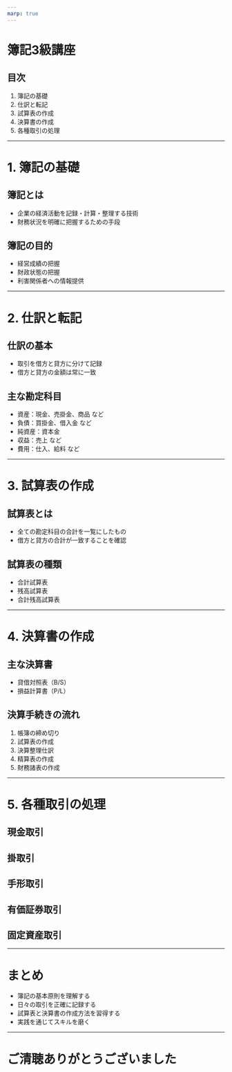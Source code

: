 ```yaml
---
marp: true
---
```


# 簿記3級講座

## 目次
1. 簿記の基礎
2. 仕訳と転記
3. 試算表の作成
4. 決算書の作成
5. 各種取引の処理

---

# 1. 簿記の基礎

## 簿記とは
- 企業の経済活動を記録・計算・整理する技術
- 財務状況を明確に把握するための手段

## 簿記の目的
- 経営成績の把握
- 財政状態の把握
- 利害関係者への情報提供

---

# 2. 仕訳と転記

## 仕訳の基本
- 取引を借方と貸方に分けて記録
- 借方と貸方の金額は常に一致

## 主な勘定科目
- 資産：現金、売掛金、商品 など
- 負債：買掛金、借入金 など
- 純資産：資本金
- 収益：売上 など
- 費用：仕入、給料 など

---

# 3. 試算表の作成

## 試算表とは
- 全ての勘定科目の合計を一覧にしたもの
- 借方と貸方の合計が一致することを確認

## 試算表の種類
- 合計試算表
- 残高試算表
- 合計残高試算表

---

# 4. 決算書の作成

## 主な決算書
- 貸借対照表（B/S）
- 損益計算書（P/L）

## 決算手続きの流れ
1. 帳簿の締め切り
2. 試算表の作成
3. 決算整理仕訳
4. 精算表の作成
5. 財務諸表の作成

---

# 5. 各種取引の処理

## 現金取引
## 掛取引
## 手形取引
## 有価証券取引
## 固定資産取引

---

# まとめ

- 簿記の基本原則を理解する
- 日々の取引を正確に記録する
- 試算表と決算書の作成方法を習得する
- 実践を通じてスキルを磨く

---

# ご清聴ありがとうございました

